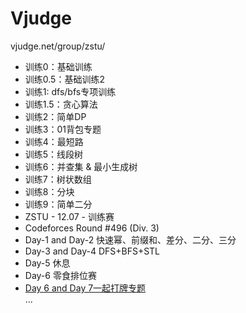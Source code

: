 # Vjudge
vjudge.net/group/zstu/

- 训练0：基础训练  
- 训练0.5：基础训练2  
- 训练1: dfs/bfs专项训练  
- 训练1.5：贪心算法  
- 训练2：简单DP  
- 训练3：01背包专题  
- 训练4：最短路  
- 训练5：线段树  
- 训练6：并查集 & 最小生成树  
- 训练7：树状数组  
- 训练8：分块   
- 训练9：简单二分   
- ZSTU - 12.07 - 训练赛  
- Codeforces Round #496 (Div. 3)  
- Day-1 and Day-2 快速幂、前缀和、差分、二分、三分  
- Day-3 and Day-4 DFS+BFS+STL  
- Day-5  休息  
- Day-6 零食排位赛  
- [Day 6 and Day 7一起打牌专题](https://github.com/Jokernolove/Vjudge/tree/master/%E4%B8%80%E8%B5%B7%E6%89%93%E7%89%8C%E4%B8%93%E9%A2%98)  
...

